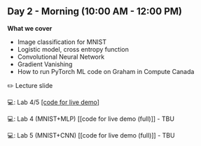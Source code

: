 ## Day 2 - Morning (10:00 AM - 12:00 PM)

**What we cover**
* Image classification for MNIST
* Logistic model, cross entropy function
* Convolutional Neural Network
* Gradient Vanishing
* How to run PyTorch ML code on Graham in Compute Canada

:pencil2: Lecture slide

:computer:: Lab 4/5 [[code for live demo]](https://github.com/isaacyeSN/SS2021/blob/main/Day2AM/SS21Day2AM_Lab4_MNIST.ipynb)

:computer:: Lab 4 (MNIST+MLP) [[code for live demo (full)]] - TBU

:computer:: Lab 5 (MNIST+CNN) [[code for live demo (full)]] - TBU
